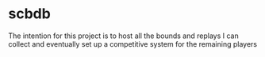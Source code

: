 # scbdb
The intention for this project is to host all the bounds and replays I can collect and eventually set up a competitive system for the remaining players

